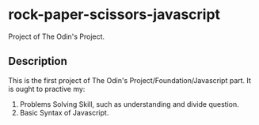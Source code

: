 # rock-paper-scissors-javascript

Project of The Odin's Project.

## Description

This is the first project of The Odin's Project/Foundation/Javascript part. It is ought to practive my:

1. Problems Solving Skill, such as understanding and divide question.
2. Basic Syntax of Javascript.
